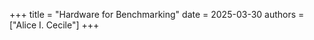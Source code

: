 +++
title = "Hardware for Benchmarking"
date = 2025-03-30
authors = ["Alice I. Cecile"]
+++

<!-- more -->
